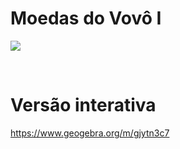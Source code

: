 # Moedas do Vovô I

![](preview.png)

<br>

# Versão interativa

https://www.geogebra.org/m/gjytn3c7